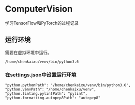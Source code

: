 # ComputerVision
学习TensorFlow和PyTorch的过程记录

## 运行环境
需要在虚拟环境中运行。
```
/home/chenkaixu/venv/bin/python3.6
```

### 在settings.json中设置运行环境
```
"python.pythonPath": "/home/chenkaixu/venv/bin/python3.6",
"python.venvPath": "/home/chenkaixu/venv",
"python.linting.pylintPath": "pylint",
"python.formatting.autopep8Path": "autopep8"
```


